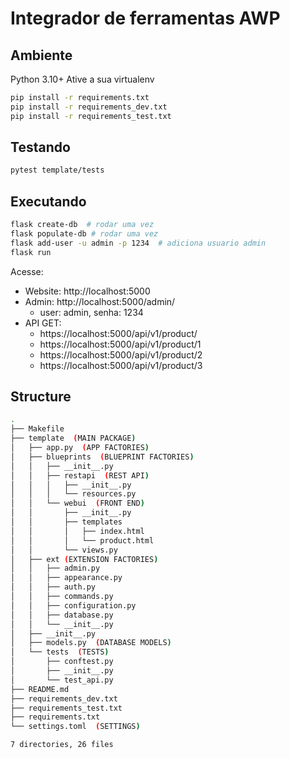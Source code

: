 # Integrador de ferramentas AWP


## Ambiente

Python 3.10+
Ative a sua virtualenv

```bash
pip install -r requirements.txt
pip install -r requirements_dev.txt
pip install -r requirements_test.txt
```

## Testando

```bash
pytest template/tests
```

## Executando

```bash
flask create-db  # rodar uma vez
flask populate-db # rodar uma vez
flask add-user -u admin -p 1234  # adiciona usuario admin
flask run
```

Acesse:

- Website: http://localhost:5000
- Admin: http://localhost:5000/admin/
  - user: admin, senha: 1234
- API GET:
  - https://localhost:5000/api/v1/product/
  - https://localhost:5000/api/v1/product/1
  - https://localhost:5000/api/v1/product/2
  - https://localhost:5000/api/v1/product/3


## Structure

```bash
.
├── Makefile
├── template  (MAIN PACKAGE)
│   ├── app.py  (APP FACTORIES)
│   ├── blueprints  (BLUEPRINT FACTORIES)
│   │   ├── __init__.py
│   │   ├── restapi  (REST API)
│   │   │   ├── __init__.py
│   │   │   └── resources.py
│   │   └── webui  (FRONT END)
│   │       ├── __init__.py
│   │       ├── templates
│   │       │   ├── index.html
│   │       │   └── product.html
│   │       └── views.py
│   ├── ext (EXTENSION FACTORIES)
│   │   ├── admin.py
│   │   ├── appearance.py
│   │   ├── auth.py
│   │   ├── commands.py
│   │   ├── configuration.py
│   │   ├── database.py
│   │   └── __init__.py
│   ├── __init__.py
│   ├── models.py  (DATABASE MODELS)
│   └── tests  (TESTS)
│       ├── conftest.py
│       ├── __init__.py
│       └── test_api.py
├── README.md
├── requirements_dev.txt
├── requirements_test.txt
├── requirements.txt
└── settings.toml  (SETTINGS)

7 directories, 26 files
```
